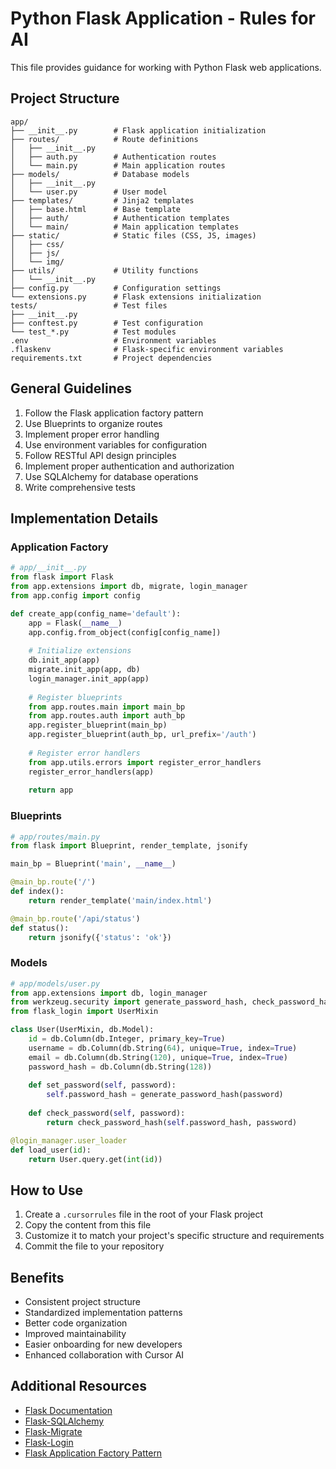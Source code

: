 # Python Flask Application - Rules for AI

This file provides guidance for working with Python Flask web applications.

## Project Structure

```
app/
├── __init__.py        # Flask application initialization
├── routes/            # Route definitions
│   ├── __init__.py
│   ├── auth.py        # Authentication routes
│   └── main.py        # Main application routes
├── models/            # Database models
│   ├── __init__.py
│   └── user.py        # User model
├── templates/         # Jinja2 templates
│   ├── base.html      # Base template
│   ├── auth/          # Authentication templates
│   └── main/          # Main application templates
├── static/            # Static files (CSS, JS, images)
│   ├── css/
│   ├── js/
│   └── img/
├── utils/             # Utility functions
│   └── __init__.py
├── config.py          # Configuration settings
└── extensions.py      # Flask extensions initialization
tests/                 # Test files
├── __init__.py
├── conftest.py        # Test configuration
└── test_*.py          # Test modules
.env                   # Environment variables
.flaskenv              # Flask-specific environment variables
requirements.txt       # Project dependencies
```

## General Guidelines

1. Follow the Flask application factory pattern
2. Use Blueprints to organize routes
3. Implement proper error handling
4. Use environment variables for configuration
5. Follow RESTful API design principles
6. Implement proper authentication and authorization
7. Use SQLAlchemy for database operations
8. Write comprehensive tests

## Implementation Details

### Application Factory

```python
# app/__init__.py
from flask import Flask
from app.extensions import db, migrate, login_manager
from app.config import config

def create_app(config_name='default'):
    app = Flask(__name__)
    app.config.from_object(config[config_name])
    
    # Initialize extensions
    db.init_app(app)
    migrate.init_app(app, db)
    login_manager.init_app(app)
    
    # Register blueprints
    from app.routes.main import main_bp
    from app.routes.auth import auth_bp
    app.register_blueprint(main_bp)
    app.register_blueprint(auth_bp, url_prefix='/auth')
    
    # Register error handlers
    from app.utils.errors import register_error_handlers
    register_error_handlers(app)
    
    return app
```

### Blueprints

```python
# app/routes/main.py
from flask import Blueprint, render_template, jsonify

main_bp = Blueprint('main', __name__)

@main_bp.route('/')
def index():
    return render_template('main/index.html')

@main_bp.route('/api/status')
def status():
    return jsonify({'status': 'ok'})
```

### Models

```python
# app/models/user.py
from app.extensions import db, login_manager
from werkzeug.security import generate_password_hash, check_password_hash
from flask_login import UserMixin

class User(UserMixin, db.Model):
    id = db.Column(db.Integer, primary_key=True)
    username = db.Column(db.String(64), unique=True, index=True)
    email = db.Column(db.String(120), unique=True, index=True)
    password_hash = db.Column(db.String(128))
    
    def set_password(self, password):
        self.password_hash = generate_password_hash(password)
        
    def check_password(self, password):
        return check_password_hash(self.password_hash, password)

@login_manager.user_loader
def load_user(id):
    return User.query.get(int(id))
```

## How to Use

1. Create a `.cursorrules` file in the root of your Flask project
2. Copy the content from this file
3. Customize it to match your project's specific structure and requirements
4. Commit the file to your repository

## Benefits

- Consistent project structure
- Standardized implementation patterns
- Better code organization
- Improved maintainability
- Easier onboarding for new developers
- Enhanced collaboration with Cursor AI

## Additional Resources

- [Flask Documentation](https://flask.palletsprojects.com/)
- [Flask-SQLAlchemy](https://flask-sqlalchemy.palletsprojects.com/)
- [Flask-Migrate](https://flask-migrate.readthedocs.io/)
- [Flask-Login](https://flask-login.readthedocs.io/)
- [Flask Application Factory Pattern](https://flask.palletsprojects.com/en/2.0.x/patterns/appfactories/) 